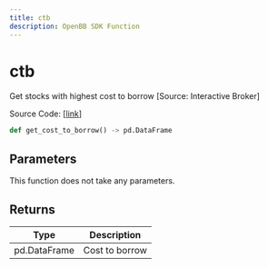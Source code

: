 ```yaml
---
title: ctb
description: OpenBB SDK Function
---
```


# ctb

Get stocks with highest cost to borrow [Source: Interactive Broker]

Source Code: [[link](https://github.com/OpenBB-finance/OpenBBTerminal/tree/main/openbb_terminal/stocks/dark_pool_shorts/ibkr_model.py#L16)]

```python
def get_cost_to_borrow() -> pd.DataFrame
```
## Parameters

This function does not take any parameters.

## Returns

| Type | Description |
| ---- | ----------- |
| pd.DataFrame | Cost to borrow |

